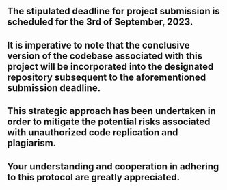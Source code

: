 ## The stipulated deadline for project submission is scheduled for the 3rd of September, 2023. 
## It is imperative to note that the conclusive version of the codebase associated with this project will be incorporated into the designated repository subsequent to the aforementioned submission deadline. 
## This strategic approach has been undertaken in order to mitigate the potential risks associated with unauthorized code replication and plagiarism. 
## Your understanding and cooperation in adhering to this protocol are greatly appreciated.
